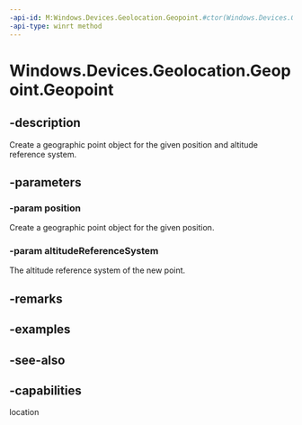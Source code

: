 ```yaml
---
-api-id: M:Windows.Devices.Geolocation.Geopoint.#ctor(Windows.Devices.Geolocation.BasicGeoposition,Windows.Devices.Geolocation.AltitudeReferenceSystem)
-api-type: winrt method
---
```


<!-- Method syntax
public Geopoint(Windows.Devices.Geolocation.BasicGeoposition position, Windows.Devices.Geolocation.AltitudeReferenceSystem altitudeReferenceSystem)
-->

# Windows.Devices.Geolocation.Geopoint.Geopoint

## -description
Create a geographic point object for the given position and altitude reference system.

## -parameters
### -param position
Create a geographic point object for the given position.

### -param altitudeReferenceSystem
The altitude reference system of the new point.

## -remarks

## -examples

## -see-also

## -capabilities
location
